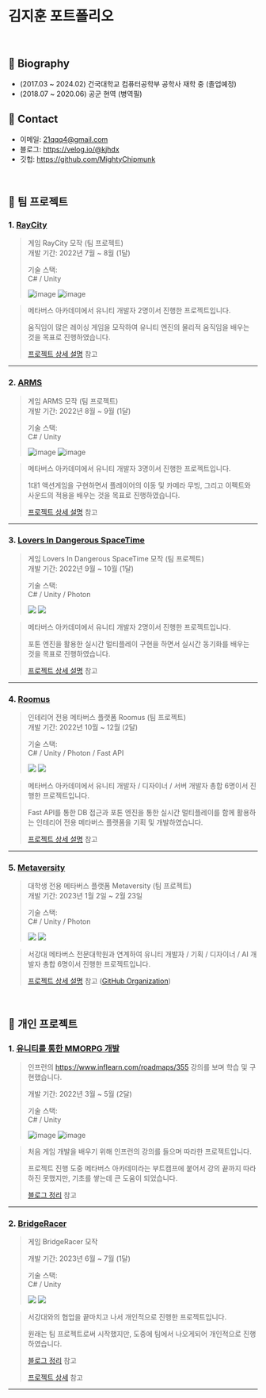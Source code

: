 # 김지훈 포트폴리오

</br>

## :pushpin: Biography
- (2017.03 ~ 2024.02) 건국대학교 컴퓨터공학부 공학사 재학 중 (졸업예정)
- (2018.07 ~ 2020.06) 공군 현역 (병역필)

## :pushpin: Contact
- 이메일: 21qqq4@gmail.com
- 블로그: https://velog.io/@kjhdx
- 깃헙: https://github.com/MightyChipmunk

</br>

## :pushpin: 팀 프로젝트
  
### 1. [RayCity](https://github.com/MightyChipmunk/RaceProject)
>게임 RayCity 모작 (팀 프로젝트)  
>개발 기간: 2022년 7월 ~ 8월 (1달)
>  
>기술 스택:  
>C# / Unity
>
>![image](https://github.com/MightyChipmunk/RaceProject/assets/35093963/7ee195c4-3f36-4ae5-83d7-13944016d891)
![image](https://github.com/MightyChipmunk/RaceProject/assets/35093963/da23158a-7a2c-4c8e-9c0f-c00088482636)

> 메타버스 아카데미에서 유니티 개발자 2명이서 진행한 프로젝트입니다.
>
> 움직임이 많은 레이싱 게임을 모작하여 유니티 엔진의 물리적 움직임을 배우는 것을 목표로 진행하였습니다.
>
>[프로젝트 상세 설명](https://github.com/MightyChipmunk/RaceProject) 참고

---

### 2. [ARMS](https://github.com/MightyChipmunk/ARMS)
>게임 ARMS 모작 (팀 프로젝트)  
>개발 기간: 2022년 8월 ~ 9월 (1달)
>  
>기술 스택:  
>C# / Unity
>
>  ![image](https://github.com/MightyChipmunk/ARMS/assets/35093963/ad9ed702-bbd6-4eda-bb5a-ea5472cb1a81)
![image](https://github.com/MightyChipmunk/ARMS/assets/35093963/56461be3-fd1e-4682-a6cb-21863f039aba)

> 메타버스 아카데미에서 유니티 개발자 3명이서 진행한 프로젝트입니다.
>
> 1대1 액션게임을 구현하면서 플레이어의 이동 및 카메라 무빙, 그리고 이펙트와 사운드의 적용을 배우는 것을 목표로 진행하였습니다.
>
>[프로젝트 상세 설명](https://github.com/MightyChipmunk/ARMS) 참고

---

### 3. [Lovers In Dangerous SpaceTime](https://github.com/MightyChipmunk/Lover)
>게임 Lovers In Dangerous SpaceTime 모작 (팀 프로젝트)  
>개발 기간: 2022년 9월 ~ 10월 (1달)
>  
>기술 스택:  
>C# / Unity / Photon
>
>  ![](https://velog.velcdn.com/images/kjhdx/post/e01d8029-e893-4723-ace3-a058f7537d30/image.png)
![](https://velog.velcdn.com/images/kjhdx/post/d8f32dd9-a788-4f6d-a793-b105ff78477d/image.png)

> 메타버스 아카데미에서 유니티 개발자 2명이서 진행한 프로젝트입니다.
>
> 포톤 엔진을 활용한 실시간 멀티플레이 구현을 하면서 실시간 동기화를 배우는 것을 목표로 진행하였습니다.
>
>[프로젝트 상세 설명](https://github.com/MightyChipmunk/Lover) 참고

---

### 4. [Roomus](https://github.com/MightyChipmunk/Roomus)
>인테리어 전용 메타버스 플랫폼 Roomus (팀 프로젝트)  
>개발 기간: 2022년 10월 ~ 12월 (2달)
>  
>기술 스택:  
>C# / Unity / Photon / Fast API
>
>  ![](https://velog.velcdn.com/images/kjhdx/post/8107c8a4-ca7e-4476-90dd-8a434600b03b/image.png)
![](https://velog.velcdn.com/images/kjhdx/post/3c1b836b-266c-44ab-9291-2ee4c8c22595/image.png)

> 메타버스 아카데미에서 유니티 개발자 / 디자이너 / 서버 개발자 총합 6명이서 진행한 프로젝트입니다.
>
> Fast API를 통한 DB 접근과 포톤 엔진을 통한 실시간 멀티플레이를 함께 활용하는 인테리어 전용 메타버스 플랫폼을 기획 및 개발하였습니다.
>
>[프로젝트 상세 설명](https://github.com/MightyChipmunk/Roomus) 참고

---

### 5. [Metaversity](https://github.com/Seogang-LobbyDobby/lobbydobby-unity)
>대학생 전용 메타버스 플랫폼 Metaversity (팀 프로젝트)  
>개발 기간: 2023년 1월 2일 ~ 2월 23일
>  
>기술 스택:  
>C# / Unity / Photon
>
>  ![](https://velog.velcdn.com/images/kjhdx/post/0020e3e3-16f1-47fe-8e76-5bf0e02c1a9b/image.png)
![](https://velog.velcdn.com/images/kjhdx/post/03e0132d-7dc6-4b54-b96a-181d6129c10a/image.png)

> 서강대 메타버스 전문대학원과 연계하여 유니티 개발자 / 기획 / 디자이너 / AI 개발자 총합 6명이서 진행한 프로젝트입니다.
>
>
>[프로젝트 상세 설명](https://github.com/Seogang-LobbyDobby/lobbydobby-unity) 참고
([GitHub Organization](https://github.com/Seogang-LobbyDobby))


</br>

## :pushpin: 개인 프로젝트
  
### 1. [유니티를 통한 MMORPG 개발](https://github.com/MightyChipmunk/MMO-Unity)
>인프런의 https://www.inflearn.com/roadmaps/355 강의를 보며 학습 및 구현했습니다.
>
>개발 기간: 2022년 3월 ~ 5월 (2달)
>  
>기술 스택:  
>C# / Unity
>
>![image](https://github.com/MightyChipmunk/Portfoilo/assets/35093963/572e180f-7e73-4180-a4aa-057bd893dbb2)
>![image](https://github.com/MightyChipmunk/Portfoilo/assets/35093963/d62ce7c7-e2f4-41d1-963f-c8edcf79b891)


> 처음 게임 개발을 배우기 위해 인프런의 강의를 들으며 따라한 프로젝트입니다.
>
> 프로젝트 진행 도중 메타버스 아카데미라는 부트캠프에 붙어서 강의 끝까지 따라하진 못했지만, 기초를 쌓는데 큰 도움이 되었습니다.
>
>[블로그 정리](https://velog.io/@kjhdx/series/MMOUnity) 참고

---

### 2. [BridgeRacer](https://github.com/MightyChipmunk/HyperCasual_Study)
>게임 BridgeRacer 모작
>
>개발 기간: 2023년 6월 ~ 7월 (1달)
>  
>기술 스택:  
>C# / Unity
>
> ![](https://velog.velcdn.com/images/kjhdx/post/a2b4a9de-d384-48d9-853e-faeec75ccfd4/image.gif)
> ![](https://velog.velcdn.com/images/kjhdx/post/cebe7aec-d22e-4ac1-be2c-b367f4ddb590/image.gif)

> 서강대와의 협업을 끝마치고 나서 개인적으로 진행한 프로젝트입니다.
>
> 원래는 팀 프로젝트로써 시작했지만, 도중에 팀에서 나오게되어 개인적으로 진행하였습니다.
> 
>[블로그 정리](https://velog.io/@kjhdx/series/Bridge-Racer-%EB%AA%A8%EC%9E%91) 참고
> 
>[프로젝트 상세](https://github.com/MightyChipmunk/HyperCasual_Study) 참고

---

